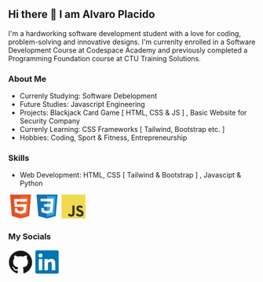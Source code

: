 ## Hi there 👋 I am Alvaro Placido

I'm a hardworking software development student with a love for coding, problem-solving and innovative designs. I'm currenlty enrolled in a Software Development Course at Codespace Academy and previously completed a Programming Foundation course at CTU Training Solutions. 

<h3> About Me </h3>
<ul>
  <li> Currenly Studying: Software Debelopment </li>
  <li> Future Studies: Javascript Engineering </li>
  <li> Projects: Blackjack Card Game [ HTML, CSS & JS ] , Basic Website for Security Company </li>
  <li> Currenly Learning: CSS Frameworks [ Tailwind, Bootstrap etc. ] </li>
  <li> Hobbies: Coding, Sport & Fitness, Entrepreneurship </li>
</ul>

<h3 >Skills </h3>
<ul>
  <li>Web Development: HTML, CSS [ Tailwind & Bootstrap ] , Javascipt & Python </li>
</ul>
<div>
  <img src="https://github.com/devicons/devicon/blob/master/icons/html5/html5-original.svg" width="50" height="50">
  <img src="https://github.com/devicons/devicon/blob/master/icons/css3/css3-original.svg" width ="50" height="50">
  <img src="https://github.com/devicons/devicon/blob/master/icons/javascript/javascript-original.svg" width ="50" height="50">
</div>



<h3> My Socials </h3>

<img src="https://github.com/devicons/devicon/blob/master/icons/github/github-original.svg" width ="50" height="50">
<img src="https://github.com/devicons/devicon/blob/master/icons/linkedin/linkedin-original.svg" width ="50" height="50">
<!--
**AlvaroP2003/AlvaroP2003** is a ✨ _special_ ✨ repository because its `README.md` (this file) appears on your GitHub profile.

Here are some ideas to get you started:

- 🔭 I’m currently working on ...
- 🌱 I’m currently learning ...
- 👯 I’m looking to collaborate on ...
- 🤔 I’m looking for help with ...
- 💬 Ask me about ...
- 📫 How to reach me: ...
- 😄 Pronouns: ...
- ⚡ Fun fact: ...
-->
